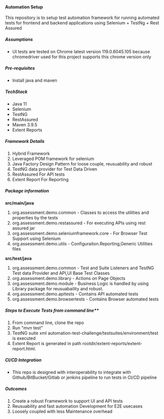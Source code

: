 #### Automation Setup
This repository is to setup test automation framework for running automated tests  for frontend and backend applications using Selenium + TestNg + Rest Assured

##### Assumptions
* UI tests are tested on Chrome latest version 119.0.6045.105 because chromedriver used for this project supports this chrome version only

##### Pre-requisites

* Install java and maven

##### TechStack
* Java 11
* Selenium
* TestNG
* RestAssured
* Maven  3.9.5
* Extent Reports    
 
##### Framework Details

1. Hybrid Framework
2. Leveraged POM framework for selenium
3. Java Factory Design Pattern for loose couple, reusuability and robust
4. TestNG data provider for Test Data Driven
5. RestAssured For API tests
6. Extent Report For Reporting

##### Package information
 ****src/main/java****
1. org.assessment.demo.common  - Classes to access the utilities and properties by the tests
2. org.assessment.demo.restassured - For executing APIs using rest assured jar
3. org.assessment.demo.seleniumframework.core - For Browser Test Support using Selenium
4. org.assessment.demo.utils - Configuraiton.Reporting,Generic Utilities files

 ****src/test/java****
1. org.assessment.demo.common - Test and Suite Listeners and TestNG Test data Provider and API,UI Base Test Classes
2. org.assessment.demo.library - Actions on Page Objects
3. org.assessment.demo.module - Business Logic is handled by using Library package for reusuabaility and robust.
4. org.assessment.demo.apitests - Contains API automated tests
5. org.assessment.demo.browsertests - Contains Browser automated tests


##### Steps to Execute Tests from command line**

 1. From command line, clone the repo
 2. Run "mvn test"
 3. TestNG suite xml automation-test-challenge/testsuites/environment/test is executed
 4. Extent Report is generated in path rootdir/extent-reports/extent-report.html.

##### CI/CD Integration

* This repo is designed with interoperability to integrate with  Github/BitBucket/Gitlab or jenkins pipeline to run tests in CI/CD pipeline

##### Outcomes
1. Create a robust Framework to support UI and API tests
2. Reusuability and fast automation Development for E2E usecases
3. Loosely coupled with less Maintenance overhead

